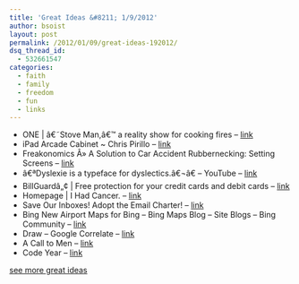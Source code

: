 ```yaml
---
title: 'Great Ideas &#8211; 1/9/2012'
author: bsoist
layout: post
permalink: /2012/01/09/great-ideas-192012/
dsq_thread_id:
  - 532661547
categories:
  - faith
  - family
  - freedom
  - fun
  - links
---
```

  * ONE | â€˜Stove Man,â€™ a reality show for cooking fires &#8211; [link][1] 
  * iPad Arcade Cabinet ~ Chris Pirillo &#8211; [link][2] 
  * Freakonomics Â» A Solution to Car Accident Rubbernecking: Setting Screens &#8211; [link][3] 
  * â€ªDyslexie is a typeface for dyslectics.â€¬â€ &#8211; YouTube &#8211; [link][4] 
  * BillGuardâ„¢ | Free protection for your credit cards and debit cards &#8211; [link][5] 
  * Homepage | I Had Cancer. &#8211; [link][6] 
  * Save Our Inboxes! Adopt the Email Charter! &#8211; [link][7] 
  * Bing New Airport Maps for Bing &#8211; Bing Maps Blog &#8211; Site Blogs &#8211; Bing Community &#8211; [link][8] 
  * Draw &#8211; Google Correlate &#8211; [link][9] 
  * A Call to Men &#8211; [link][10] 
  * Code Year &#8211; [link][11] 

[see more great ideas][12]

 [1]: http://www.one.org/blog/2011/06/30/stove-man-a-reality-show-for-cooking-fires/?utm_source=feedburner&utm_medium=feed&utm_campaign=Feed%3A+TheONEBlog+%28The+ONE+Blog%29
 [2]: http://chris.pirillo.com/ipad-arcade-cabinet/?utm_source=feedburner&utm_medium=feed&utm_campaign=Feed%3A+ChrisPirillo+%28Chris+Pirillo%29&utm_content=Google+Reader
 [3]: http://www.freakonomics.com/2011/07/12/a-solution-to-car-accident-rubbernecking-setting-screens/
 [4]: http://www.youtube.com/watch?v=VLtYFcHx7ec&feature=player_embedded#at=113
 [5]: http://www.billguard.com/
 [6]: http://www.ihadcancer.com/
 [7]: http://emailcharter.org/
 [8]: http://www.bing.com/community/site_blogs/b/maps/archive/2011/09/29/new-airport-maps-for-bing.aspx
 [9]: http://www.google.com/trends/correlate/draw
 [10]: http://acalltomen.com/index.php
 [11]: http://codeyear.com/
 [12]: http://delicious.com/bsoist/i
